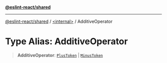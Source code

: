 [**@eslint-react/shared**](../../README.md)

***

[@eslint-react/shared](../../README.md) / [\<internal\>](../README.md) / AdditiveOperator

# Type Alias: AdditiveOperator

> **AdditiveOperator**: [`PlusToken`](../enumerations/SyntaxKind.md#plustoken) \| [`MinusToken`](../enumerations/SyntaxKind.md#minustoken)
